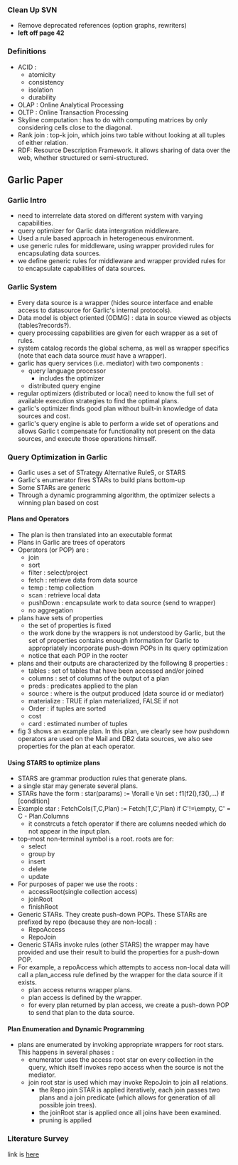 ### Clean Up SVN ###
 - Remove deprecated references (option graphs, rewriters)
 - **left off page 42**
 
### Definitions
 - ACID :
   - atomicity
   - consistency
   - isolation
   - durability
 - OLAP : Online Analytical Processing
 - OLTP : Online Transaction Processing
 - Skyline computation : has to do with computing matrices by only considering cells close to the diagonal.
 - Rank join : top-k join, which joins two table without looking at all tuples of either relation.
 - RDF: Resource Description Framework. it allows sharing of data over the web, whether structured or semi-structured.
 
## Garlic Paper

### Garlic Intro
 - need to interrelate data stored on different system with varying capabilities.
 - query optimizer for Garlic data intergration middleware.
 - Used a rule based approach in heterogeneous environment.
 - use generic rules for middleware, using wrapper provided rules for encapsulating data sources.
 - we define generic rules for middleware and wrapper provided rules for to encapsulate capabilities of data sources.

### Garlic System
 - Every data source is a wrapper (hides source interface and enable access to datasource for Garlic's internal protocols).
 - Data model is object oriented (ODMG) : data in source viewed as objects (tables?records?).
 - query processing capabilities are given for each wrapper as a set of rules.
 - system catalog records the global schema, as well as wrapper specifics (note that each data source *must* have a wrapper).
 - garlic has query services (i.e. mediator) with two components :
   - query language processor
     - includes the optimizer
   - distributed query engine
 - regular optimizers (distributed or local) need to know the full set of available execution strategies to find the optimal plans.
 - garlic's optimizer finds good plan without built-in knowledge of data sources and cost.
 - garlic's query engine is able to perform a wide set of operations and allows Garlic t compensate for functionality not present on the data sources, and execute those operations himself.

### Query Optimization in Garlic
 - Garlic uses a set of STrategy Alternative RuleS, or STARS
 - Garlic's enumerator fires STARs to build plans bottom-up
 - Some STARs are generic
 - Through a dynamic programming algorithm, the optimizer selects a winning plan based on cost


#### Plans and Operators
 - The plan is then translated into an executable format
 - Plans in Garlic are trees of operators
 - Operators (or POP) are :
   - join
   - sort
   - filter : select/project
   - fetch : retrieve data from data source
   - temp : temp collection
   - scan : retrieve local data
   - pushDown : encapsulate work to data source (send to wrapper)
   - no aggregation
 - plans have sets of properties
   - the set of properties is fixed
   - the work done by the wrappers is not understood by Garlic, but the set of properties contains enough information for Garlic to appropriately incorporate push-down POPs in its query optimization
   - notice that each POP in the rooter 
 - plans and their outputs are characterized by the following 8 properties :
   - tables : set of tables that have been accessed and/or joined
   - columns : set of columns of the output of a plan
   - preds : predicates applied to the plan 
   - source : where is the output produced (data source id or mediator)
   - materialize : TRUE if plan materialized, FALSE if not
   - Order : if tuples are sorted
   - cost
   - card : estimated number of tuples
 - fig 3 shows an example plan. In this plan, we clearly see how pushdown operators are used on the Mail and DB2 data sources, we also see properties for the plan at each operator.

#### Using STARS to optimize plans
 - STARS are grammar production rules that generate plans.
 - a single star may generate several plans.
 - STARs have the form : star(params) := \forall e \in set : f1(f2(),f3(),...) if [condition]
 - Example star : FetchCols(T,C,Plan) := Fetch(T,C',Plan) if C'!=\empty, C' = C - Plan.Columns
   - it constrcuts a fetch operator if there are columns needed which do not appear in the input plan.
 - top-most	non-terminal symbol is a root. roots are for:
   - select
   - group by
   - insert
   - delete
   - update
 - For purposes of paper we use the roots :
   - accessRoot(single collection access)
   - joinRoot
   - finishRoot
 - Generic STARs. They create push-down POPs. These STARs are prefixed by repo (because they are non-local) :
   - RepoAccess
   - RepoJoin
 - Generic STARs invoke rules (other STARS) the wrapper may have provided and use their result to build the properties for a push-down POP.
 - For example, a repoAccess which attempts to access non-local data will call a plan_access rule defined by the wrapper for the data source if it exists.
   - plan access returns wrapper plans.
   - plan access is defined by the wrapper.
   - for every plan returned by plan access, we create a push-down POP to send that plan to the data source.

#### Plan Enumeration and Dynamic Programming
 - plans are enumerated by invoking appropriate wrappers for root stars. This happens in several phases :
   * enumerator uses the access root star on every collection in the query, which itself invokes repo access when the source is not the mediator.
   * join root star is used	which may invoke RepoJoin to join all relations.
     - the Repo join STAR is applied iteratively, each join passes two plans and a join predicate (which allows for generation of all possible join trees).
     - the joinRoot star is applied once all joins have been examined.
     - pruning is applied 
   

### Literature Survey
link is [here](https://github.com/jtestard/ResearchThoughts/blob/master/14-01/literature-survey.md) 